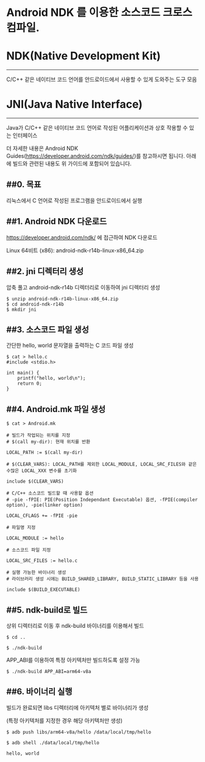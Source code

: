 
Android NDK 를 이용한 소스코드 크로스 컴파일.
=====

# NDK(Native Development Kit)
-----
C/C++ 같은 네이티브 코드 언어를 안드로이드에서 사용할 수 있게 도와주는 도구 모음



# JNI(Java Native Interface)
-----
Java가 C/C++ 같은 네이티브 코드 언어로 작성된 어플리케이션과 상호 작용할 수 있는 인터페이스



더 자세한 내용은 Android NDK Guides(https://developer.android.com/ndk/guides/)를 참고하시면 됩니다.
아래에 빌드와 관련된 내용도 위 가이드에 포함되어 있습니다.




##0. 목표
-----
리눅스에서 C 언어로 작성된 프로그램을 안드로이드에서 실행



##1. Android NDK 다운로드
-----
https://developer.android.com/ndk/ 에 접근하여 NDK 다운로드

Linux 64비트 (x86): android-ndk-r14b-linux-x86_64.zip



##2. jni 디렉터리 생성
-----
압축 풀고 android-ndk-r14b 디렉터리로 이동하여 jni 디렉터리 생성
```
$ unzip android-ndk-r14b-linux-x86_64.zip
$ cd android-ndk-r14b
$ mkdir jni
```


##3. 소스코드 파일 생성
-----
간단한 hello, world 문자열을 출력하는 C 코드 파일 생성
```
$ cat > hello.c
#include <stdio.h>

int main() {
	printf("hello, world\n");
	return 0;
}
```


##4. Android.mk 파일 생성
-----
```
$ cat > Android.mk

# 빌드가 작업되는 위치를 지정
# $(call my-dir): 현재 위치를 반환

LOCAL_PATH := $(call my-dir)

# $(CLEAR_VARS): LOCAL_PATH를 제외한 LOCAL_MODULE, LOCAL_SRC_FILES와 같은 수많은 LOCAL_XXX 변수를 초기화

include $(CLEAR_VARS)

# C/C++ 소스코드 빌드할 때 사용할 옵션
# -pie -fPIE: PIE(Position Independant Executable) 옵션, -fPIE(compiler option), -pie(linker option)

LOCAL_CFLAGS += -fPIE -pie

# 파일명 지정

LOCAL_MODULE := hello

# 소스코드 파일 지정

LOCAL_SRC_FILES := hello.c

# 실행 가능한 바이너리 생성
# 라이브러리 생성 시에는 BUILD_SHARED_LIBRARY, BUILD_STATIC_LIBRARY 등을 사용

include $(BUILD_EXECUTABLE)
```

##5. ndk-build로 빌드
-----
상위 디렉터리로 이동 후 ndk-build 바이너리를 이용해서 빌드
```
$ cd ..

$ ./ndk-build
```

APP_ABI를 이용하여 특정 아키텍처만 빌드하도록 설정 가능
```
$ ./ndk-build APP_ABI=arm64-v8a
```


##6. 바이너리 실행
-----
빌드가 완료되면 libs 디렉터리에 아키텍처 별로 바이너리가 생성

(특정 아키텍처를 지정한 경우 해당 아키텍처만 생성)
```
$ adb push libs/arm64-v8a/hello /data/local/tmp/hello

$ adb shell ./data/local/tmp/hello

hello, world

```
